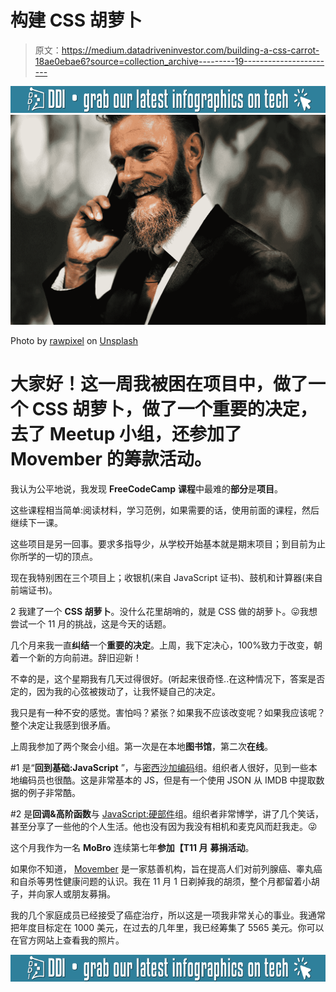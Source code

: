 # 构建 CSS 胡萝卜

> 原文：<https://medium.datadriveninvestor.com/building-a-css-carrot-18ae0ebae6?source=collection_archive---------19----------------------->

[![](img/8d17ce28e009f631ed28215b7b59a04d.png)](http://www.track.datadriveninvestor.com/InfoSplit)![](img/6f8cfbd3816df7d72651afa194a5df02.png)

Photo by [rawpixel](https://unsplash.com/photos/ve7zBb8Z_9o?utm_source=unsplash&utm_medium=referral&utm_content=creditCopyText) on [Unsplash](https://unsplash.com/search/photos/movember?utm_source=unsplash&utm_medium=referral&utm_content=creditCopyText)

# 大家好！这一周我被困在项目中，做了一个 CSS 胡萝卜，做了一个重要的决定，去了 Meetup 小组，还参加了 Movember 的筹款活动。

我认为公平地说，我发现 **FreeCodeCamp** **课程**中最难的**部分**是**项目**。

这些课程相当简单:阅读材料，学习范例，如果需要的话，使用前面的课程，然后继续下一课。

这些项目是另一回事。要求多指导少，从学校开始基本就是期末项目；到目前为止你所学的一切的顶点。

现在我特别困在三个项目上；收银机(来自 JavaScript 证书)、鼓机和计算器(来自前端证书)。

2 我建了一个 **CSS 胡萝卜**。没什么花里胡哨的，就是 CSS 做的胡萝卜。😛我想尝试一个 11 月的挑战，这是今天的话题。

几个月来我一直**纠结**一个**重要的决定**。上周，我下定决心，100%致力于改变，朝着一个新的方向前进。辞旧迎新！

不幸的是，这个星期我有几天过得很好。(听起来很奇怪..在这种情况下，答案是否定的，因为我的心弦被拨动了，让我怀疑自己的决定。

我只是有一种不安的感觉。害怕吗？紧张？如果我不应该改变呢？如果我应该呢？整个决定让我感到很矛盾。

上周我参加了两个聚会小组。第一次是在本地**图书馆**，第二次**在线**。

#1 是“**回到基础:JavaScript** ”，与[密西沙加编码](https://www.meetup.com/Build-with-Code-New-York/)组。组织者人很好，见到一些本地编码员也很酷。这是非常基本的 JS，但是有一个使用 JSON 从 IMDB 中提取数据的例子非常酷。

#2 是**回调&高阶函数**与 [JavaScript:硬部件](https://www.meetup.com/Build-with-Code-New-York/events/256180248/)组。组织者非常博学，讲了几个笑话，甚至分享了一些他的个人生活。他也没有因为我没有相机和麦克风而赶我走。😜

这个月我作为一名 **MoBro** 连续第七年**参加【T11 月** [](https://ca.movember.com)**募捐活动**。

如果你不知道， [Movember](https://ca.movember.com) 是一家慈善机构，旨在提高人们对前列腺癌、睾丸癌和自杀等男性健康问题的认识。我在 11 月 1 日剃掉我的胡须，整个月都留着小胡子，并向家人或朋友募捐。

我的几个家庭成员已经接受了癌症治疗，所以这是一项我非常关心的事业。我通常把年度目标定在 1000 美元，在过去的几年里，我已经筹集了 5565 美元。你可以在官方网站上查看我的照片。

[![](img/8d17ce28e009f631ed28215b7b59a04d.png)](http://www.track.datadriveninvestor.com/InfoSplit)